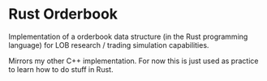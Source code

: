 # Rust Orderbook

Implementation of a orderbook data structure (in the Rust programming language) for LOB research / trading simulation capabilities.

Mirrors my other C++ implementation. For now this is just used as practice to learn how to do stuff in Rust.

